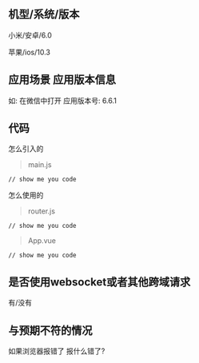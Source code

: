 
## 机型/系统/版本
小米/安卓/6.0

苹果/ios/10.3

## 应用场景 应用版本信息
如: 
在微信中打开 
应用版本号: 6.6.1

## 代码

怎么引入的 
> main.js
```
// show me you code
```
怎么使用的
> router.js
```
// show me you code
```
> App.vue
```
// show me you code
```
## 是否使用websocket或者其他跨域请求
有/没有

## 与预期不符的情况

如果浏览器报错了 报什么错了?
